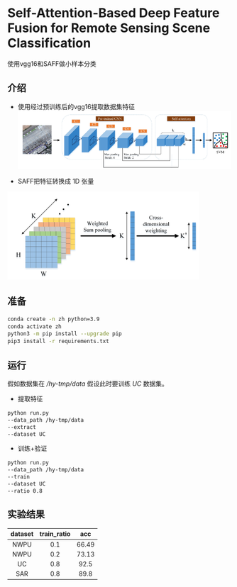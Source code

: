 # Self-Attention-Based Deep Feature Fusion for Remote Sensing Scene Classification
使用vgg16和SAFF做小样本分类

## 介绍
* 使用经过预训练后的vgg16提取数据集特征
![model](imgs/model.png)

* SAFF把特征转换成 1D 张量

![saff](imgs/saff.png)

## 准备
```bash
conda create -n zh python=3.9
conda activate zh
python3 -m pip install --upgrade pip
pip3 install -r requirements.txt
```

## 运行
假如数据集在 */hy-tmp/data*
假设此时要训练 *UC* 数据集。

* 提取特征
```
python run.py 
--data_path /hy-tmp/data 
--extract
--dataset UC
```

* 训练+验证

```
python run.py 
--data_path /hy-tmp/data
--train
--dataset UC
--ratio 0.8
```

## 实验结果

| dataset | train_ratio |  acc  |
|:-------:|:-----------:|:-----:|
|  NWPU   |     0.1     | 66.49 |
|  NWPU   |     0.2     | 73.13 |
|   UC    |     0.8     | 92.5  |
|   SAR   |     0.8     | 89.8  |